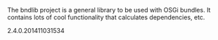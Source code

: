 The bndlib project is a general library to be used with OSGi bundles. It contains
lots of cool functionality that calculates dependencies, etc.


2.4.0.201411031534

